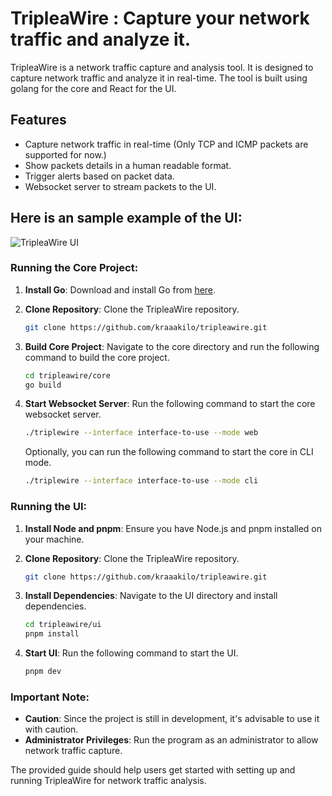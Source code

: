 # TripleaWire : Capture your network traffic and analyze it.

TripleaWire is a network traffic capture and analysis tool. It is designed to capture network traffic and analyze it in real-time. The tool is built using golang for the core and React for the UI.

## Features
- Capture network traffic in real-time (Only TCP and ICMP packets are supported for now.)
- Show packets details in a human readable format.
- Trigger alerts based on packet data.
- Websocket server to stream packets to the UI.

## Here is an sample example of the UI:

![TripleaWire UI](https://github.com/kraaakilo/tripleawire/)

### Running the Core Project:
1. **Install Go**: Download and install Go from [here](https://golang.org/dl/).

2. **Clone Repository**: Clone the TripleaWire repository.
    ```bash
    git clone https://github.com/kraaakilo/tripleawire.git
    ```

3. **Build Core Project**: Navigate to the core directory and run the following command to build the core project.
    ```bash
    cd tripleawire/core
    go build
    ```

4. **Start Websocket Server**: Run the following command to start the core websocket server.
    ```bash
    ./triplewire --interface interface-to-use --mode web
    ```
    Optionally, you can run the following command to start the core in CLI mode.
    ```bash
    ./triplewire --interface interface-to-use --mode cli
    ```

### Running the UI:
1. **Install Node and pnpm**: Ensure you have Node.js and pnpm installed on your machine.

2. **Clone Repository**: Clone the TripleaWire repository.
    ```bash
    git clone https://github.com/kraaakilo/tripleawire.git
    ```

3. **Install Dependencies**: Navigate to the UI directory and install dependencies.
    ```bash
    cd tripleawire/ui
    pnpm install
    ```

4. **Start UI**: Run the following command to start the UI.
    ```bash
    pnpm dev
    ```

### Important Note:
- **Caution**: Since the project is still in development, it's advisable to use it with caution.
- **Administrator Privileges**: Run the program as an administrator to allow network traffic capture.

The provided guide should help users get started with setting up and running TripleaWire for network traffic analysis.